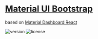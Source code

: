 # [Material UI Bootstrap]()

based on [Material Dashboard React](https://demos.creative-tim.com/material-dashboard-react/#/dashboard)

![version](https://img.shields.io/badge/version-0.1.0-red.svg) ![license](https://img.shields.io/badge/license-MIT-blue.svg)

